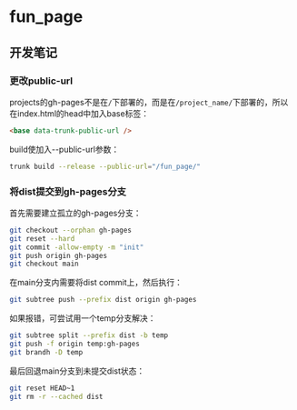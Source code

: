 # fun_page

## 开发笔记

### 更改public-url

projects的gh-pages不是在`/`下部署的，而是在`/project_name/`下部署的，所以在index.html的head中加入base标签：

```html
<base data-trunk-public-url />
```

build使加入--public-url参数：

```bash
trunk build --release --public-url="/fun_page/"
```

### 将dist提交到gh-pages分支

首先需要建立孤立的gh-pages分支：

```bash
git checkout --orphan gh-pages
git reset --hard
git commit -allow-empty -m "init"
git push origin gh-pages
git checkout main
```

在main分支内需要将dist commit上，然后执行：

```bash
git subtree push --prefix dist origin gh-pages
```

如果报错，可尝试用一个temp分支解决：

```bash
git subtree split --prefix dist -b temp
git push -f origin temp:gh-pages
git brandh -D temp
```

最后回退main分支到未提交dist状态：

```bash
git reset HEAD~1
git rm -r --cached dist
```
